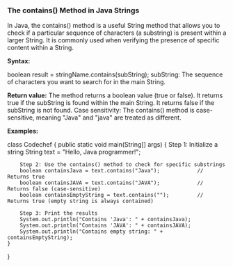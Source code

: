 ### The contains() Method in Java Strings

In Java, the contains() method is a useful String method that allows you to check if a particular sequence of characters (a substring) is present within a larger String. It is commonly used when verifying the presence of specific content within a String.

**Syntax:**

boolean result = stringName.contains(subString);
subString: The sequence of characters you want to search for in the main String.

**Return value:**
The method returns a boolean value (true or false).
It returns true if the subString is found within the main String.
It returns false if the subString is not found.
Case sensitivity: The contains() method is case-sensitive, meaning "Java" and "java" are treated as different.

**Examples:**

class Codechef {
    public static void main(String[] args) {
        Step 1: Initialize a string
        String text = "Hello, Java programmer!";

        Step 2: Use the contains() method to check for specific substrings
        boolean containsJava = text.contains("Java");            // Returns true
        boolean containsJAVA = text.contains("JAVA");            // Returns false (case-sensitive)
        boolean containsEmptyString = text.contains("");         // Returns true (empty string is always contained)

        Step 3: Print the results
        System.out.println("Contains 'Java': " + containsJava);
        System.out.println("Contains 'JAVA': " + containsJAVA);
        System.out.println("Contains empty string: " + containsEmptyString);
    }
}
